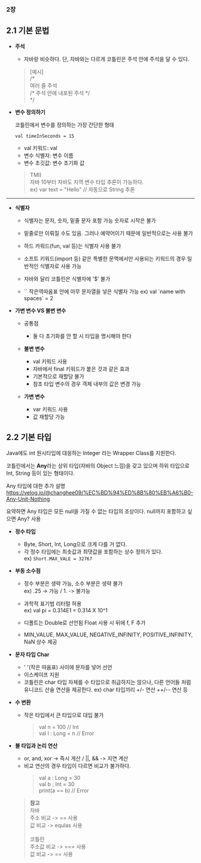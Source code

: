 ### 2장

## 2.1 기본 문법

- **주석**
  - 자바랑 비슷하다. 단, 자바와는 다르게 코틀린은 주석 안에 주석을 달 수 있다.
  > [예시] <br>
  /* <br>
  여러 줄 주석 <br>
  /* 주석 안에 내포된 주석 */ <br>
  */
- **변수 정의하기**
  
  코틀린에서 변수를 정의하는 가장 간단한 형태

  `val timeInSeconds = 15`

  - val 키워드: val
  - 변수 식별자:  변수 이름
  - 변수 초깃값: 변수 초기화 값

  > TMI) <br>
    자바 10부터 자바도 지역 변수 타입 추론이 가능하다.<br>
    ex) var text = "Hello" // 자동으로 String 추론

<hr>

- **식별자**
  - 식별자는 문자, 숫자, 밑줄 문자 포함 가능 숫자로 시작은 불가

  - 밑줄로만 이뤄질 수도 있음. 그러나 예약어이기 때문에 일반적으로는 사용 불가

  - 하드 카워드(fun, val 등)는 식별자 사용 불가

  - 소프트 키워드(import 등) 같은 특별한 문맥에서만 사용되는 키워드의 경우 일반적인 식별자로 사용 가능
  - 자바와 달리 코틀린은 식별자에 '$' 불가
  - `` 작은역따옴표 안에 아무 문자열을 넣은 식별자 가능
    ex) val \`name with spaces\` = 2

- **가변 변수 VS 불변 변수**
  -  공통점
     -  둘 다 초기화를 안 할 시 타입을 명시해야 한다

  - **불변 변수**
    - val 키워드 사용
    - 자바에서 final 키워드가 붙은 것과 같은 효과
    - 기본적으로 재할당 불가
    - 참조 타입 변수의 경우 객체 내부의 값은 변경 가능

  - **가변 변수**
    - var 키워드 사용
    - 값 재할당 가능

## 2.2 기본 타입
  Java에도 int 원시타입에 대응하는 Integer 라는 Wrapper Class를 지원한다. 
  
  코틀린에서는 **Any**라는 상위 타입(자바의 Object 느낌)을 갖고 있으며 하위 타입으로 Int, String 등이 있는 형태이다.
  
  Any 타입에 대한 추가 설명   
  https://velog.io/@changhee09/%EC%BD%94%ED%8B%80%EB%A6%B0-Any-Unit-Nothing

  요약하면 Any 타입은 모든 null을 가질 수 없는 타입의 조상이다. null까지 포함하고 싶으면 Any? 사용

- **정수 타입**
  - Byte, Short, Int, Long으로 크게 다를 거 없다.
  - 각 정수 타입에는 최솟값과 최댓값을 포함하는 상수 정의가 있다.   
  ex) `Short.MAX_VALE = 32767`

- **부동 소수점**
  - 정수 부분은 생략 가능, 소수 부분은 생략 불가   
    ex) .25 -> 가능 / 1. -> 불가능

  - 과학적 표기법 리터럴 허용   
    ex) val pi = 0.314E1 = 0.314 X 10^1

  - 디폴트는 Double로 선언됨 Float 사용 시 뒤에 f, F 추가
  - MIN_VALUE, MAX_VALUE, NEGATIVE_INFINITY, POSITIVE_INFINITY, NaN 상수 제공

- **문자 타입 Char**
  - ' '(작은 따옴표) 사이에 문자를 넣어 선언
  - 이스케이프 지원
  - 코틀린은 char 타입 자체를 수 타입으로 취급하지는 않으나, 다른 언어들 처럼 유니코드 산술 연산을 제공한다.
  ex) char 타입끼리 +/- 연산 ++/-- 연산 등

- **수 변환**
  - 작은 타입에서 큰 타입으로 대입 불가    
    > val n = 100 // Int    
      val l : Long = n // Error
  
- **불 타입과 논리 연산**
  - or, and, xor -> 즉시 게산 / ||, && -> 지연 계산
  - 비교 연산의 경우 타입이 다르면 비교가 불가하다.
    > val a : Long = 30   
      val b ; Int = 30   
      print(a == b) // Error
 
  
  > **참고**   
    자바   
    주소 비교 -> == 사용   
    값 비교 -> equlas 사용
    <br><br>
    코틀린   
    주소값 비교 -> === 사용   
    값 비교 -> == 사용
    
